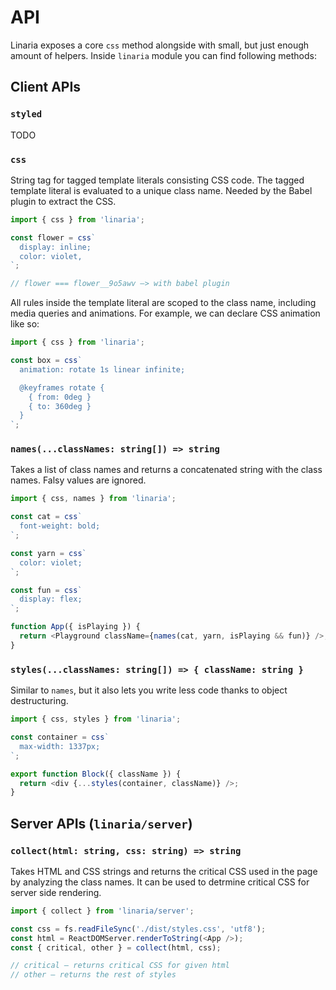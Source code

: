 # API

Linaria exposes a core `css` method alongside with small, but just enough amount of helpers. Inside `linaria` module you can find following methods:

## Client APIs

### `styled`

TODO

### `css`

String tag for tagged template literals consisting CSS code. The tagged template literal is evaluated to a unique class name. Needed by the Babel plugin to extract the CSS.

```js
import { css } from 'linaria';

const flower = css`
  display: inline;
  color: violet,
`;

// flower === flower__9o5awv –> with babel plugin
```

All rules inside the template literal are scoped to the class name, including media queries and animations. For example, we can declare CSS animation like so:

```js
import { css } from 'linaria';

const box = css`
  animation: rotate 1s linear infinite;

  @keyframes rotate {
    { from: 0deg }
    { to: 360deg }
  }
`;
```

### `names(...classNames: string[]) => string`

Takes a list of class names and returns a concatenated string with the class names. Falsy values are ignored.

```js
import { css, names } from 'linaria';

const cat = css`
  font-weight: bold;
`;

const yarn = css`
  color: violet;
`;

const fun = css`
  display: flex;
`;

function App({ isPlaying }) {
  return <Playground className={names(cat, yarn, isPlaying && fun)} />;
}
```

### `styles(...classNames: string[]) => { className: string }`

Similar to `names`, but it also lets you write less code thanks to object destructuring.

```js
import { css, styles } from 'linaria';

const container = css`
  max-width: 1337px;
`;

export function Block({ className }) {
  return <div {...styles(container, className)} />;
}
```

## Server APIs (`linaria/server`)

### `collect(html: string, css: string) => string`

Takes HTML and CSS strings and returns the critical CSS used in the page by analyzing the class names. It can be used to detrmine critical CSS for server side rendering.

```js
import { collect } from 'linaria/server';

const css = fs.readFileSync('./dist/styles.css', 'utf8');
const html = ReactDOMServer.renderToString(<App />);
const { critical, other } = collect(html, css);

// critical – returns critical CSS for given html
// other – returns the rest of styles
```
